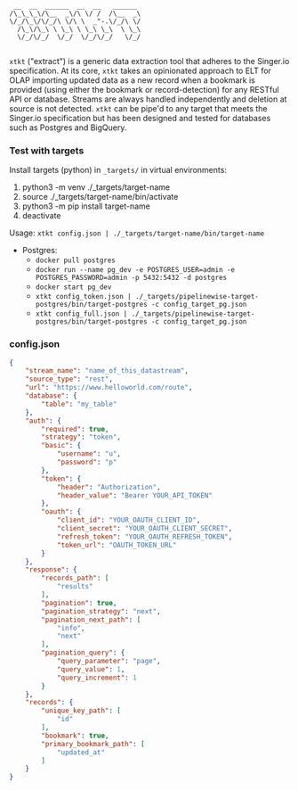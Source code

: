 ```
 __  __  ______  __  __   ______  
/\_\_\_\/\__  _\/\ \/ /  /\__  _\ 
\/_/\_\/\/_/\ \/\ \  _"-.\/_/\ \/ 
  /\_\/\_\ \ \_\ \ \_\ \_\  \ \_\ 
  \/_/\/_/  \/_/  \/_/\/_/   \/_/ 
                                  
```

`xtkt` ("extract") is a generic data extraction tool that adheres to the Singer.io specification. At its core, `xtkt` takes an opinionated approach to ELT for OLAP importing updated data as a new record when a bookmark is provided (using either the bookmark or record-detection) for any RESTful API or database. Streams are always handled independently and deletion at source is not detected. `xtkt` can be pipe'd to any target that meets the Singer.io specification but has been designed and tested for databases such as Postgres and BigQuery.

### Test with targets

Install targets (python) in `_targets/` in virtual environments:

  1. python3 -m venv ./_targets/target-name
  2. source ./_targets/target-name/bin/activate
  3. python3 -m pip install target-name
  4. deactivate

Usage: `xtkt config.json | ./_targets/target-name/bin/target-name`

  * Postgres: 
    * `docker pull postgres`
    * `docker run --name pg_dev -e POSTGRES_USER=admin -e POSTGRES_PASSWORD=admin -p 5432:5432 -d postgres`
    * `docker start pg_dev`
    * `xtkt config_token.json | ./_targets/pipelinewise-target-postgres/bin/target-postgres -c config_target_pg.json`
    * `xtkt config_full.json | ./_targets/pipelinewise-target-postgres/bin/target-postgres -c config_target_pg.json`


### config.json

```json
{
    "stream_name": "name_of_this_datastream",
    "source_type": "rest",
    "url": "https://www.helloworld.com/route",
    "database": {
        "table": "my_table"
    },
    "auth": {
        "required": true,
        "strategy": "token",
        "basic": {
            "username": "u",
            "password": "p"
        },
        "token": {
            "header": "Authorization",
            "header_value": "Bearer YOUR_API_TOKEN"
        },
        "oauth": {
            "client_id": "YOUR_OAUTH_CLIENT_ID",
            "client_secret": "YOUR_OAUTH_CLIENT_SECRET",
            "refresh_token": "YOUR_OAUTH_REFRESH_TOKEN",
            "token_url": "OAUTH_TOKEN_URL"
        }
    },
    "response": {
        "records_path": [
            "results"
        ],
        "pagination": true,
        "pagination_strategy": "next",
        "pagination_next_path": [
            "info",
            "next"
        ],
        "pagination_query": {
            "query_parameter": "page",
            "query_value": 1,
            "query_increment": 1
        }
    },
    "records": {
        "unique_key_path": [
            "id"
        ],
        "bookmark": true,
        "primary_bookmark_path": [
            "updated_at"
        ]
    }
}
```